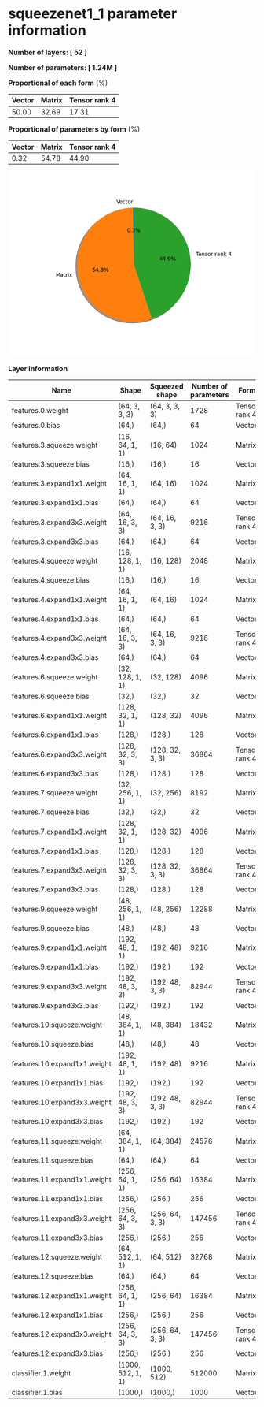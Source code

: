 # squeezenet1_1 parameter information

**Number of layers: [ 52 ]**

**Number of parameters: [ 1.24M ]**

**Proportional of each form** (%)

| Vector | Matrix | Tensor rank 4 | 
|  --- | --- | --- |
| 50.00 | 32.69 | 17.31 | 
**Proportional of parameters by form** (%)


| Vector | Matrix | Tensor rank 4 | 
|  --- | --- | --- |
| 0.32 | 54.78 | 44.90 | 

<img src="../figs/squeezenet1_1_pie_chart.png" alt="pie_chart" width="500"/>

**Layer information**


| Name | Shape | Squeezed shape | Number of parameters | Form |
| --- | --- | --- | --- | --- |
| features.0.weight | (64, 3, 3, 3) | (64, 3, 3, 3) | 1728 | Tensor rank 4 |
| features.0.bias | (64,) | (64,) | 64 | Vector |
| features.3.squeeze.weight | (16, 64, 1, 1) | (16, 64) | 1024 | Matrix |
| features.3.squeeze.bias | (16,) | (16,) | 16 | Vector |
| features.3.expand1x1.weight | (64, 16, 1, 1) | (64, 16) | 1024 | Matrix |
| features.3.expand1x1.bias | (64,) | (64,) | 64 | Vector |
| features.3.expand3x3.weight | (64, 16, 3, 3) | (64, 16, 3, 3) | 9216 | Tensor rank 4 |
| features.3.expand3x3.bias | (64,) | (64,) | 64 | Vector |
| features.4.squeeze.weight | (16, 128, 1, 1) | (16, 128) | 2048 | Matrix |
| features.4.squeeze.bias | (16,) | (16,) | 16 | Vector |
| features.4.expand1x1.weight | (64, 16, 1, 1) | (64, 16) | 1024 | Matrix |
| features.4.expand1x1.bias | (64,) | (64,) | 64 | Vector |
| features.4.expand3x3.weight | (64, 16, 3, 3) | (64, 16, 3, 3) | 9216 | Tensor rank 4 |
| features.4.expand3x3.bias | (64,) | (64,) | 64 | Vector |
| features.6.squeeze.weight | (32, 128, 1, 1) | (32, 128) | 4096 | Matrix |
| features.6.squeeze.bias | (32,) | (32,) | 32 | Vector |
| features.6.expand1x1.weight | (128, 32, 1, 1) | (128, 32) | 4096 | Matrix |
| features.6.expand1x1.bias | (128,) | (128,) | 128 | Vector |
| features.6.expand3x3.weight | (128, 32, 3, 3) | (128, 32, 3, 3) | 36864 | Tensor rank 4 |
| features.6.expand3x3.bias | (128,) | (128,) | 128 | Vector |
| features.7.squeeze.weight | (32, 256, 1, 1) | (32, 256) | 8192 | Matrix |
| features.7.squeeze.bias | (32,) | (32,) | 32 | Vector |
| features.7.expand1x1.weight | (128, 32, 1, 1) | (128, 32) | 4096 | Matrix |
| features.7.expand1x1.bias | (128,) | (128,) | 128 | Vector |
| features.7.expand3x3.weight | (128, 32, 3, 3) | (128, 32, 3, 3) | 36864 | Tensor rank 4 |
| features.7.expand3x3.bias | (128,) | (128,) | 128 | Vector |
| features.9.squeeze.weight | (48, 256, 1, 1) | (48, 256) | 12288 | Matrix |
| features.9.squeeze.bias | (48,) | (48,) | 48 | Vector |
| features.9.expand1x1.weight | (192, 48, 1, 1) | (192, 48) | 9216 | Matrix |
| features.9.expand1x1.bias | (192,) | (192,) | 192 | Vector |
| features.9.expand3x3.weight | (192, 48, 3, 3) | (192, 48, 3, 3) | 82944 | Tensor rank 4 |
| features.9.expand3x3.bias | (192,) | (192,) | 192 | Vector |
| features.10.squeeze.weight | (48, 384, 1, 1) | (48, 384) | 18432 | Matrix |
| features.10.squeeze.bias | (48,) | (48,) | 48 | Vector |
| features.10.expand1x1.weight | (192, 48, 1, 1) | (192, 48) | 9216 | Matrix |
| features.10.expand1x1.bias | (192,) | (192,) | 192 | Vector |
| features.10.expand3x3.weight | (192, 48, 3, 3) | (192, 48, 3, 3) | 82944 | Tensor rank 4 |
| features.10.expand3x3.bias | (192,) | (192,) | 192 | Vector |
| features.11.squeeze.weight | (64, 384, 1, 1) | (64, 384) | 24576 | Matrix |
| features.11.squeeze.bias | (64,) | (64,) | 64 | Vector |
| features.11.expand1x1.weight | (256, 64, 1, 1) | (256, 64) | 16384 | Matrix |
| features.11.expand1x1.bias | (256,) | (256,) | 256 | Vector |
| features.11.expand3x3.weight | (256, 64, 3, 3) | (256, 64, 3, 3) | 147456 | Tensor rank 4 |
| features.11.expand3x3.bias | (256,) | (256,) | 256 | Vector |
| features.12.squeeze.weight | (64, 512, 1, 1) | (64, 512) | 32768 | Matrix |
| features.12.squeeze.bias | (64,) | (64,) | 64 | Vector |
| features.12.expand1x1.weight | (256, 64, 1, 1) | (256, 64) | 16384 | Matrix |
| features.12.expand1x1.bias | (256,) | (256,) | 256 | Vector |
| features.12.expand3x3.weight | (256, 64, 3, 3) | (256, 64, 3, 3) | 147456 | Tensor rank 4 |
| features.12.expand3x3.bias | (256,) | (256,) | 256 | Vector |
| classifier.1.weight | (1000, 512, 1, 1) | (1000, 512) | 512000 | Matrix |
| classifier.1.bias | (1000,) | (1000,) | 1000 | Vector |

